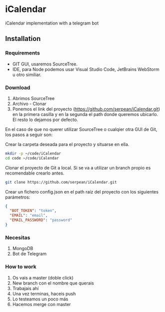 # iCalendar

iCalendar implementation with a telegram bot

## Installation

### Requirements

- GIT GUI, usaremos SourceTree.
- IDE, para Node podemos usar Visual Studio Code, JetBrains WebStorm u otro similiar.

### Download

1. Abrimos SourceTree
1. Archivo - Clonar
1. Ponemos el link del proyecto (https://github.com/serpean/iCalendar.git) en la primera casilla y en la segunda el path donde queremos ubicarlo. El resto lo dejamos por defecto.

En el caso de que no querer utilizar SourceTree o cualqier otra GUI de Git, los pasos a seguir son:

Crear la carpeta deseada para el proyecto y situarse en ella.

```bash
mkdir -p ~/code/iCalendar
cd code ~/code/iCalendar
```

Clonar el proyecto de Git a local. Si se va a utilizar un branch propio es recomendable crearlo antes.

```bash
git clone https://github.com/serpean/iCalendar.git
```

Crear un fichero config.json en el path raíz del proyecto con los siguientes parámetros:

```json
{
  "BOT_TOKEN": "token",
  "EMAIL": "email",
  "EMAIL_PASSWORD": "password"
}
```
### Necesitas

1. MongoDB
1. Bot de Telegram

### How to work

1. Os vais a master (doble click)
1. New branch con el nombre que querais
1. Trabajais ahí
1. Una vez terminas, haceis push
1. Lo testeamos un poco más
1. Hacemos merge con master
